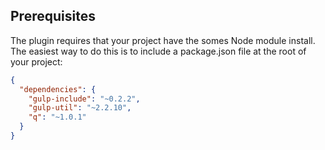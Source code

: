## Prerequisites

The plugin requires that your project have the somes Node module install. The easiest way to do this is to
include a package.json file at the root of your project:

```json
{
  "dependencies": {
    "gulp-include": "~0.2.2",
    "gulp-util": "~2.2.10",
    "q": "~1.0.1"
  }
}
```
